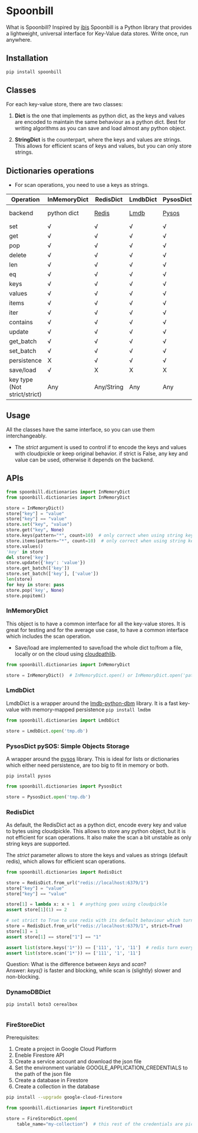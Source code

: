 # Spoonbill

What is Spoonbill? Inspired by [ibis](https://ibis-project.org/docs/3.2.0/)
Spoonbill is a Python library that provides a lightweight, universal interface for Key-Value data stores. Write once,
run anywhere.

## Installation

```bash
pip install spoonbill
```

## Classes

For each key-value store, there are two classes:

1. **Dict** is the one that implements as python dict, as the keys and values are encoded to maintain the same behaviour
   as a python dict. Best for writing algorithms as you can save and load almost any python object.

2. **StringDict** is the counterpart, where the keys and values are strings. This allows for efficient scans of keys and
   values, but you can only store strings.

## Dictionaries operations

* For scan operations, you need to use a keys as strings.

| Operation                    | InMemoryDict | RedisDict                                  | LmdbDict                                            | PysosDict                                   | DynamoDBDict                                     | FireStoreDict                                               |
|------------------------------|--------------|--------------------------------------------|-----------------------------------------------------|---------------------------------------------|--------------------------------------------------|-------------------------------------------------------------|
| backend                      | python dict  | [Redis](https://github.com/redis/redis-py) | [Lmdb](https://github.com/Dobatymo/lmdb-python-dbm) | [Pysos](https://github.com/dagnelies/pysos) | [AWS DynamoDB](https://aws.amazon.com/dynamodb/) | [GCP Firestore](https://firebase.google.com/docs/firestore) |
| set                          | √            | √                                          | √                                                   | √                                           | √                                                | √                                                           | 
| get                          | √            | √                                          | √                                                   | √                                           | √                                                | √                                                           |
| pop                          | √            | √                                          | √                                                   | √                                           | √                                                | √                                                           |
| delete                       | √            | √                                          | √                                                   | √                                           | √                                                | √                                                           |
| len                          | √            | √                                          | √                                                   | √                                           | √                                                | √                                                           |
| eq                           | √            | √                                          | √                                                   | √                                           | √                                                | √                                                           |
| keys                         | √            | √                                          | √                                                   | √                                           | √                                                | √                                                           |
| values                       | √            | √                                          | √                                                   | √                                           | √                                                | √                                                           |
| items                        | √            | √                                          | √                                                   | √                                           | √                                                | √                                                           |
| iter                         | √            | √                                          | √                                                   | √                                           | √                                                | √                                                           |
| contains                     | √            | √                                          | √                                                   | √                                           | √                                                | √                                                           |
| update                       | √            | √                                          | √                                                   | √                                           | √                                                | √                                                           |
| get_batch                    | √            | √                                          | √                                                   | √                                           | √                                                | √                                                           |
| set_batch                    | √            | √                                          | √                                                   | √                                           | √                                                | √                                                           |
| persistence                  | X            | √                                          | √                                                   | √                                           | √                                                | √                                                           |
| save/load                    | √            | X                                          | X                                                   | X                                           | X                                                | X                                                           |
| key type (Not strict/strict) | Any          | Any/String                                 | Any                                                 | Any                                         | String                                           | Any/String                                                  |

## Usage

All the classes have the same interface, so you can use them interchangeably.

* The *strict* argument is used to control if to encode the keys and values with cloudpickle or keep original behavior.
  if strict is False, any key and value can be used, otherwise it depends on the backend.

## APIs

```python
from spoonbill.dictionaries import InMemoryDict
from spoonbill.dictionaries import InMemoryDict

store = InMemoryDict()
store["key"] = "value"
store["key"] == "value"
store.set("key", "value")
store.get("key", None)
store.keys(pattern="*", count=10)  # only correct when using string keys
store.items(pattern="*", count=10)  # only correct when using string keys
store.values()
'key' in store
del store['key']
store.update({'key': 'value'})
store.get_batch(['key'])
store.set_batch(['key'], ['value'])
len(store)
for key in store: pass
store.pop('key', None)
store.popitem()
```

### InMemoryDict

This object is to have a common interface for all the key-value stores. It is great for testing and for the average use
case, to have a common interface which includes the scan operation.

* Save/load are implemented to save/load the whole dict to/from a file, locally or on the cloud
  using [cloudpathlib](https://cloudpathlib.drivendata.org/stable/).

```python
from spoonbill.dictionaries import InMemoryDict

store = InMemoryDict()  # InMemoryDict.open() or InMemoryDict.open('path/to/file') from file
``` 

### LmdbDict

LmdbDict is a wrapper around the [lmdb-python-dbm](lmdb-python-dbm) library. It is a fast key-value with memory-mapped
persistence
```pip install lmdbm```

```python
from spoonbill.dictionaries import LmdbDict

store = LmdbDict.open('tmp.db')
```

### PysosDict pySOS: Simple Objects Storage

A wrapper around the [pysos](https://github.com/dagnelies/pysos) library. This is ideal for lists or dictionaries which
either need persistence, are too big to fit in memory or both.

```pip install pysos```

```python
from spoonbill.dictionaries import PysosDict

store = PysosDict.open('tmp.db')
```

### RedisDict

As default, the RedisDict act as a python dict, encode every key and value to bytes using cloudpickle. This allows to
store any python object, but it is not efficient for scan operations. It also make the scan a bit unstable as only
string keys are supported.

The *strict* parameter allows to store the keys and values as strings (default redis), which allows for efficient scan
operations.

```python
from spoonbill.dictionaries import RedisDict

store = RedisDict.from_url("redis://localhost:6379/1")
store["key"] = "value"
store["key"] == "value"

store[1] = lambda x: x + 1  # anything goes using cloudpickle
assert store[1](1) == 2

# set strict to True to use redis with its default behaviour which turns keys and values to strings
store = RedisDict.from_url("redis://localhost:6379/1", strict=True)
store[1] = 1
assert store[1] == store["1"] == "1"

assert list(store.keys('1*')) == ['111', '1', '11']  # redis turn every key to string
assert list(store.scan('1*')) == ['111', '1', '11']
```

Question: What is the difference between *keys* and *scan*?     
Answer: *keys()* is faster and blocking, while scan is (slightly) slower and non-blocking.

### DynamoDBDict

```bash
pip install boto3 cerealbox
```

```python 
```

### FireStoreDict

Prerequisites:

1. Create a project in Google Cloud Platform
2. Eneble Firestore API
3. Create a service account and download the json file
4. Set the environment variable GOOGLE_APPLICATION_CREDENTIALS to the path of the json file
5. Create a database in Firestore
6. Create a collection in the database

```bash
pip install --upgrade google-cloud-firestore 
```

```python
from spoonbill.dictionaries import FireStoreDict

store = FireStoreDict.open(
    table_name="my-collection")  # this rest of the credentials are picked up from the environment variables
```

